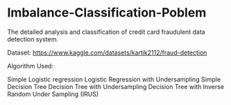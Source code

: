 # Imbalance-Classification-Poblem

The detailed analysis and classification of credit card fraudulent data detection system.

Dataset: https://www.kaggle.com/datasets/kartik2112/fraud-detection

Algorithm Used:

Simple Logistic regression
Logistic Regression with Undersampling
Simple Decision Tree
Decision Tree with Undersampling
Decision Tree with Inverse Random Under Sampling (IRUS)
